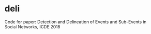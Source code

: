 # deli
Code for paper: Detection and Delineation of Events and Sub-Events in Social Networks, ICDE 2018
